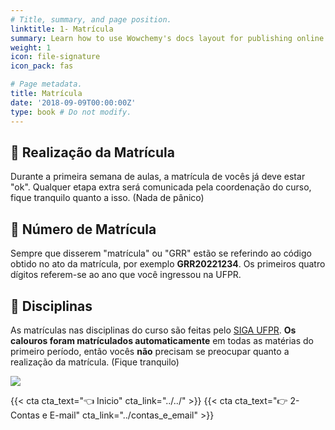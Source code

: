 ```yaml
---
# Title, summary, and page position.
linktitle: 1- Matrícula
summary: Learn how to use Wowchemy's docs layout for publishing online courses, software documentation, and tutorials.
weight: 1
icon: file-signature
icon_pack: fas

# Page metadata.
title: Matrícula
date: '2018-09-09T00:00:00Z'
type: book # Do not modify.
---
```


## 📝 Realização da Matrícula

Durante a primeira semana de aulas, a matrícula de vocês já deve estar "ok". Qualquer etapa extra será comunicada pela coordenação do curso, fique tranquilo quanto a isso. (Nada de pânico)


## 📑 Número de Matrícula

Sempre que disserem "matrícula" ou "GRR" estão se referindo ao código obtido no ato da matrícula, por exemplo **GRR20221234**. Os primeiros quatro dígitos referem-se ao ano que você ingressou na UFPR.


## 📒 Disciplinas 

As matrículas nas disciplinas do curso são feitas pelo [SIGA UFPR](https://www.prppg.ufpr.br/siga/). **Os calouros foram matrículados automaticamente** em todas as matérias do primeiro período, então vocês **não** precisam se preocupar quanto a realização da matrícula. (Fique tranquilo)

![](https://siga.ufpr.br/portal/wp-content/uploads/2020/06/tela-prograd.png)


{{< cta cta_text="👈 Inicio" cta_link="../../" >}}
{{< cta cta_text="👉 2- Contas e E-mail" cta_link="../contas_e_email" >}}